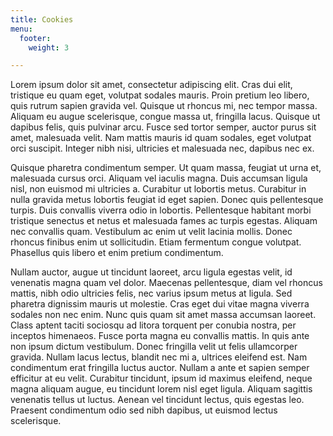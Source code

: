 ```yaml
---
title: Cookies
menu:
  footer:
    weight: 3

---
```

Lorem ipsum dolor sit amet, consectetur adipiscing elit. Cras dui elit, tristique eu quam eget, volutpat sodales mauris. Proin pretium leo libero, quis rutrum sapien gravida vel. Quisque ut rhoncus mi, nec tempor massa. Aliquam eu augue scelerisque, congue massa ut, fringilla lacus. Quisque ut dapibus felis, quis pulvinar arcu. Fusce sed tortor semper, auctor purus sit amet, malesuada velit. Nam mattis mauris id quam sodales, eget volutpat orci suscipit. Integer nibh nisi, ultricies et malesuada nec, dapibus nec ex.

Quisque pharetra condimentum semper. Ut quam massa, feugiat ut urna et, malesuada cursus orci. Aliquam vel iaculis magna. Duis accumsan ligula nisl, non euismod mi ultricies a. Curabitur ut lobortis metus. Curabitur in nulla gravida metus lobortis feugiat id eget sapien. Donec quis pellentesque turpis. Duis convallis viverra odio in lobortis. Pellentesque habitant morbi tristique senectus et netus et malesuada fames ac turpis egestas. Aliquam nec convallis quam. Vestibulum ac enim ut velit lacinia mollis. Donec rhoncus finibus enim ut sollicitudin. Etiam fermentum congue volutpat. Phasellus quis libero et enim pretium condimentum.

Nullam auctor, augue ut tincidunt laoreet, arcu ligula egestas velit, id venenatis magna quam vel dolor. Maecenas pellentesque, diam vel rhoncus mattis, nibh odio ultricies felis, nec varius ipsum metus at ligula. Sed pharetra dignissim mauris ut molestie. Cras eget dui vitae magna viverra sodales non nec enim. Nunc quis quam sit amet massa accumsan laoreet. Class aptent taciti sociosqu ad litora torquent per conubia nostra, per inceptos himenaeos. Fusce porta magna eu convallis mattis. In quis ante non ipsum dictum vestibulum. Donec fringilla velit ut felis ullamcorper gravida. Nullam lacus lectus, blandit nec mi a, ultrices eleifend est. Nam condimentum erat fringilla luctus auctor. Nullam a ante et sapien semper efficitur at eu velit. Curabitur tincidunt, ipsum id maximus eleifend, neque magna aliquam augue, eu tincidunt lorem nisl eget ligula. Aliquam sagittis venenatis tellus ut luctus. Aenean vel tincidunt lectus, quis egestas leo. Praesent condimentum odio sed nibh dapibus, ut euismod lectus scelerisque.